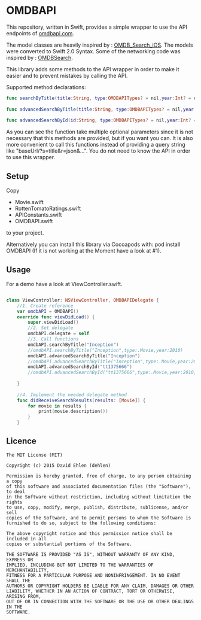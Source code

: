 # OMDBAPI

This repository, written in Swift, provides a simple wrapper to use the API endpoints of [omdbapi.com](http://omdbapi.com).

The model classes are heavily inspired by : [OMDB_Search_iOS](https://github.com/gpaz/OMDB_Search_iOS/tree/master/OMDbSearch). The models were converted to Swift 2.0 Syntax.
Some of the networking code was inspired by : [OMDBSearch](https://github.com/jeremyfrick/OMDB-Search/tree/master/OMDB%20Search). 

This library adds some methods to the API wrapper in order to make it easier and to prevent mistakes by calling the API.

Supported method declarations:
```swift
func searchByTitle(title:String, type:OMDBAPITypes? = nil,year:Int? = nil)
    
func advancedSearchByTitle(title:String, type:OMDBAPITypes? = nil,year:Int? = nil, fullPlot:Bool? = false,tomatoes:Bool? = false)
	
func advancedSearchById(id:String, type:OMDBAPITypes? = nil,year:Int? = nil, fullPlot:Bool? = false,tomatoes:Bool? = false)

```

As you can see the function take multiple optional parameters since it is not necessary that this methods are provided, but if you want you can. It is also more convenient to call this functions instead of providing a query string like "baseUrl/?s=title&r=json&...". You do not need to know the API in order to use this wrapper.

## Setup
Copy 

- Movie.swift
- RottenTomatoRatings.swift
- APIConstants.swift
- OMDBAPI.swift

to your project.

Alternatively you can install this library via Cocoapods with:
	pod install OMDBAPI
(If it is not working at the Moment have a look at #1).
## Usage

For a demo have a look at ViewController.swift.

```swift

class ViewController: NSViewController, OMDBAPIDelegate {
    //1. Create reference
    var omdbAPI = OMDBAPI()
    override func viewDidLoad() {
        super.viewDidLoad()
        //2. Set delegate
        omdbAPI.delegate = self
        //3. Call functions
        omdbAPI.searchByTitle("Inception")
        //omdbAPI.searchByTitle("Inception",type:.Movie,year:2010)
        omdbAPI.advancedSearchByTitle("Inception")
        //omdbAPI.advancedSearchByTitle("Inception",type:.Movie,year:2010,fullPlot:true, tomatoes:true)
        omdbAPI.advancedSearchById("tt1375666")
        //omdbAPI.advancedSearchById("tt1375666",type:.Movie,year:2010,fullPlot:true, tomatoes:true)
       
    }
    
    //4. Implement the needed delegate method
    func didReceiveSearchResults(results: [Movie]) {
        for movie in results {
            print(movie.description())
        }
    }


```

## Licence #
```
The MIT License (MIT)

Copyright (c) 2015 David Ehlen (dehlen)

Permission is hereby granted, free of charge, to any person obtaining a copy
of this software and associated documentation files (the "Software"), to deal
in the Software without restriction, including without limitation the rights
to use, copy, modify, merge, publish, distribute, sublicense, and/or sell
copies of the Software, and to permit persons to whom the Software is
furnished to do so, subject to the following conditions:

The above copyright notice and this permission notice shall be included in all
copies or substantial portions of the Software.

THE SOFTWARE IS PROVIDED "AS IS", WITHOUT WARRANTY OF ANY KIND, EXPRESS OR
IMPLIED, INCLUDING BUT NOT LIMITED TO THE WARRANTIES OF MERCHANTABILITY,
FITNESS FOR A PARTICULAR PURPOSE AND NONINFRINGEMENT. IN NO EVENT SHALL THE
AUTHORS OR COPYRIGHT HOLDERS BE LIABLE FOR ANY CLAIM, DAMAGES OR OTHER
LIABILITY, WHETHER IN AN ACTION OF CONTRACT, TORT OR OTHERWISE, ARISING FROM,
OUT OF OR IN CONNECTION WITH THE SOFTWARE OR THE USE OR OTHER DEALINGS IN THE
SOFTWARE.
```
